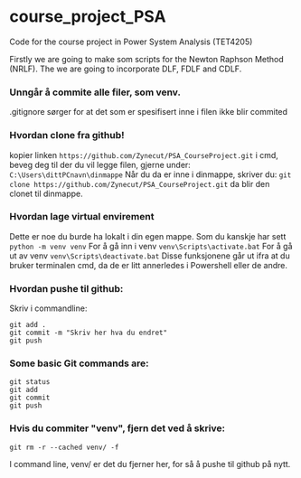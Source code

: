 # course_project_PSA
Code for the course project in Power System Analysis (TET4205)

Firstly we are going to make som scripts for the Newton Raphson Method (NRLF).
The we are going to incorporate DLF, FDLF and CDLF.


### Unngår å commite alle filer, som venv.
.gitignore sørger for at det som er spesifisert inne i filen ikke blir commited

### Hvordan clone fra github!
kopier linken
```https://github.com/Zynecut/PSA_CourseProject.git```
i cmd, beveg deg til der du vil legge filen, gjerne under:
```C:\Users\dittPCnavn\dinmappe```
Når du da er inne i dinmappe, skriver du:
```git clone https://github.com/Zynecut/PSA_CourseProject.git```
da blir den clonet til dinmappe.


### Hvordan lage virtual envirement 
Dette er noe du burde ha lokalt i din egen mappe. Som du kanskje har sett 
```python -m venv venv```
For å gå inn i venv
```venv\Scripts\activate.bat```
For å gå ut av venv
```venv\Scripts\deactivate.bat```
Disse funksjonene går ut ifra at du bruker terminalen cmd, da de er litt annerledes i Powershell eller de andre.

### Hvordan pushe til github:
Skriv i commandline:
```
git add .
git commit -m "Skriv her hva du endret"
git push
```

### Some basic Git commands are:
```
git status
git add
git commit
git push
```

### Hvis du commiter "venv", fjern det ved å skrive:
```
git rm -r --cached venv/ -f
```
I command line, venv/ er det du fjerner her, for så å pushe til github på nytt.